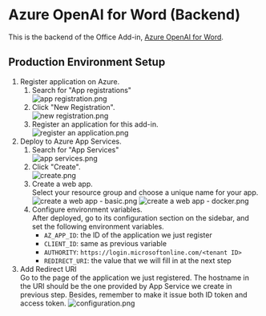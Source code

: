 # Azure OpenAI for Word (Backend)
This is the backend of the Office Add-in, [Azure OpenAI for Word](https://github.com/Alan-Kuan/AOAI-for-Word).

## Production Environment Setup
1. Register application on Azure.
    1. Search for "App registrations"  
    ![app registration.png](https://github.com/Alan-Kuan/AOAI-for-Word-backend/assets/24734750/553736af-cefe-4c24-8d7b-41eabe916a5b)
    2. Click "New Registration".  
    ![new registration.png](https://github.com/Alan-Kuan/AOAI-for-Word-backend/assets/24734750/6ed74ff4-f9cc-4603-a901-998577af84e3)
    3. Register an application for this add-in.  
    ![register an application.png](https://github.com/Alan-Kuan/AOAI-for-Word-backend/assets/24734750/89c6190e-733c-4114-a2d2-9a464b346df3)
2. Deploy to Azure App Services.
    1. Search for "App Services"  
    ![app services.png](https://github.com/Alan-Kuan/AOAI-for-Word-backend/assets/24734750/7812109e-70a8-44c7-8eb4-a45c47c75300)
    2. Click "Create".  
    ![create.png](https://github.com/Alan-Kuan/AOAI-for-Word-backend/assets/24734750/fc51e95a-d1cc-47f5-9482-e40ea26f5bc5)
    3. Create a web app.  
    Select your resource group and choose a unique name for your app.  
    ![create a web app - basic.png](https://github.com/Alan-Kuan/AOAI-for-Word-backend/assets/24734750/ec183390-2d1f-44ec-896c-4e48bc35e64a)
    ![create a web app - docker.png](https://github.com/Alan-Kuan/AOAI-for-Word-backend/assets/24734750/a6b2f256-d92a-4842-8321-f2a558cc92cd)
    4. Configure environment variables.  
    After deployed, go to its configuration section on the sidebar, and set the following environment variables.
        - `AZ_APP_ID`: the ID of the application we just register
        - `CLIENT_ID`: same as previous variable
        - `AUTHORITY`: `https://login.microsoftonline.com/<tenant ID>`
        - `REDIRECT_URI`: the value that we will fill in at the next step
4. Add Redirect URI  
    Go to the page of the application we just registered.
    The hostname in the URI should be the one provided by App Service we create in previous step.
    Besides, remember to make it issue both ID token and access token.
    ![configuration.png](https://github.com/Alan-Kuan/AOAI-for-Word-backend/assets/24734750/9ae4a8b5-a910-4a82-b254-852ff22f0a91)
